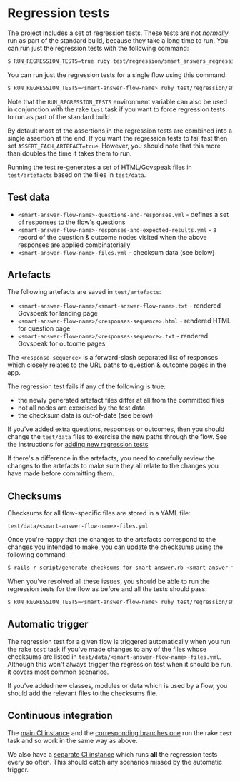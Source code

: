 # Regression tests

The project includes a set of regression tests. These tests are not *normally* run as part of the standard build, because they take a long time to run. You can run just the regression tests with the following command:

```bash
$ RUN_REGRESSION_TESTS=true ruby test/regression/smart_answers_regression_test.rb
```

You can run just the regression tests for a single flow using this command:

```bash
$ RUN_REGRESSION_TESTS=<smart-answer-flow-name> ruby test/regression/smart_answers_regression_test.rb
```

Note that the `RUN_REGRESSION_TESTS` environment variable can also be used in conjunction with the rake `test` task if you want to force regression tests to run as part of the standard build.

By default most of the assertions in the regression tests are combined into a single assertion at the end. If you want the regression tests to fail fast then set `ASSERT_EACH_ARTEFACT=true`. However, you should note that this more than doubles the time it takes them to run.

Running the test re-generates a set of HTML/Govspeak files in `test/artefacts` based on the files in `test/data`.

## Test data

* `<smart-answer-flow-name>-questions-and-responses.yml` - defines a set of responses to the flow's questions
* `<smart-answer-flow-name>-responses-and-expected-results.yml` - a record of the question & outcome nodes visited when the above responses are applied combinatorially
* `<smart-answer-flow-name>-files.yml` - checksum data (see below)

## Artefacts

The following artefacts are saved in `test/artefacts`:

* `<smart-answer-flow-name>/<smart-answer-flow-name>.txt` - rendered Govspeak for landing page
* `<smart-answer-flow-name>/<responses-sequence>.html` - rendered HTML for question page
* `<smart-answer-flow-name>/<responses-sequence>.txt` - rendered Govspeak for outcome pages

The `<response-sequence>` is a forward-slash separated list of responses which closely relates to the URL paths to question & outcome pages in the app.

The regression test fails if any of the following is true:

* the newly generated artefact files differ at all from the committed files
* not all nodes are exercised by the test data
* the checksum data is out-of-date (see below)

If you've added extra questions, responses or outcomes, then you should change the `test/data` files to exercise the new paths through the flow. See the instructions for [adding new regression tests](adding-new-regression-tests.md)

If there's a difference in the artefacts, you need to carefully review the changes to the artefacts to make sure they all relate to the changes you have made before committing them.

## Checksums

Checksums for all flow-specific files are stored in a YAML file:

    test/data/<smart-answer-flow-name>-files.yml

Once you're happy that the changes to the artefacts correspond to the changes you intended to make, you can update the checksums using the following command:

```bash
$ rails r script/generate-checksums-for-smart-answer.rb <smart-answer-flow-name>
```

When you've resolved all these issues, you should be able to run the regression tests for the flow as before and all the tests should pass:

```bash
$ RUN_REGRESSION_TESTS=<smart-answer-flow-name> ruby test/regression/smart_answers_regression_test.rb
```

## Automatic trigger

The regression test for a given flow is triggered automatically when you run the rake `test` task if you've made changes to any of the files whose checksums are listed in `test/data/<smart-answer-flow-name>-files.yml`. Although this won't always trigger the regression test when it should be run, it covers most common scenarios.

If you've added new classes, modules or data which is used by a flow, you should add the relevant files to the checksums file.

## Continuous integration

The [main CI instance](doc/continuous-integration.md#main) and the [corresponding branches one](doc/continuous-integration.md#branches) run the rake `test` task and so work in the same way as above.

We also have a [separate CI instance](doc/continuous-integration.md#regression) which runs **all** the regression tests every so often. This should catch any scenarios missed by the automatic trigger.
